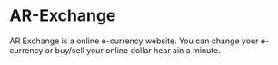 # AR-Exchange
AR Exchange is a online e-currency website. You can change your e-currency or buy/sell your online dollar hear ain a minute.
